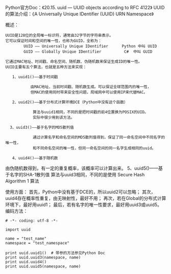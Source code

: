 Python官方Doc：《20.15. uuid — UUID objects according to RFC 4122》
    UUID的算法介绍：《A Universally Unique IDentifier (UUID) URN Namespace》

概述：

    UUID是128位的全局唯一标识符，通常由32字节的字符串表示。
    它可以保证时间和空间的唯一性，也称为GUID，全称为：
            UUID —— Universally Unique IDentifier      Python 中叫 UUID
            GUID —— Globally Unique IDentifier          C#  中叫 GUID

    它通过MAC地址、时间戳、命名空间、随机数、伪随机数来保证生成ID的唯一性。
    UUID主要有五个算法，也就是五种方法来实现：

       1、uuid1()——基于时间戳

               由MAC地址、当前时间戳、随机数生成。可以保证全球范围内的唯一性，
               但MAC的使用同时带来安全性问题，局域网中可以使用IP来代替MAC。

       2、uuid2()——基于分布式计算环境DCE（Python中没有这个函数）

                算法与uuid1相同，不同的是把时间戳的前4位置换为POSIX的UID。
                实际中很少用到该方法。

      3、uuid3()——基于名字的MD5散列值

                通过计算名字和命名空间的MD5散列值得到，保证了同一命名空间中不同名字的唯一性，
                和不同命名空间的唯一性，但同一命名空间的同一名字生成相同的uuid。    

       4、uuid4()——基于随机数

由伪随机数得到，有一定的重复概率，该概率可以计算出来。
5、uuid5()——基于名字的SHA-1散列值
算法与uuid3相同，不同的是使用 Secure Hash Algorithm 1 算法

使用方面：
    首先，Python中没有基于DCE的，所以uuid2可以忽略；
    其次，uuid4存在概率性重复，由无映射性，最好不用；
    再次，若在Global的分布式计算环境下，最好用uuid1；
    最后，若有名字的唯一性要求，最好用uuid3或uuid5。
编码方法：

    # -*- coding: utf-8 -*-

    import uuid

    name = "test_name"
    namespace = "test_namespace"

    print uuid.uuid1()  # 带参的方法参见Python Doc
    print uuid.uuid3(namespace, name)
    print uuid.uuid4()
    print uuid.uuid5(namespace, name)
